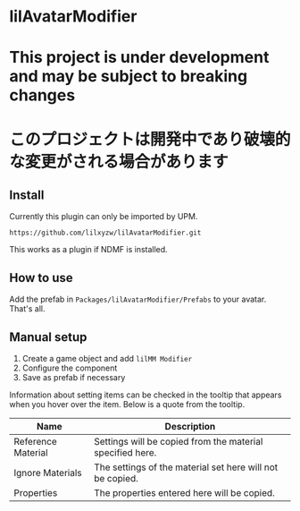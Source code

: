lilAvatarModifier
====

# This project is under development and may be subject to breaking changes
# このプロジェクトは開発中であり破壊的な変更がされる場合があります

## Install

Currently this plugin can only be imported by UPM.

```
https://github.com/lilxyzw/lilAvatarModifier.git
```

This works as a plugin if NDMF is installed.

## How to use

Add the prefab in `Packages/lilAvatarModifier/Prefabs` to your avatar. That's all.

## Manual setup

1. Create a game object and add `lilMM Modifier`
2. Configure the component
3. Save as prefab if necessary

Information about setting items can be checked in the tooltip that appears when you hover over the item. Below is a quote from the tooltip.

|Name|Description|
|-|-|
|Reference Material|Settings will be copied from the material specified here.|
|Ignore Materials|The settings of the material set here will not be copied.|
|Properties|The properties entered here will be copied.|
